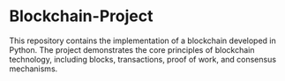 # Blockchain-Project
This repository contains the implementation of a blockchain developed in Python. The project demonstrates the core principles of blockchain technology, including blocks, transactions, proof of work, and consensus mechanisms.
